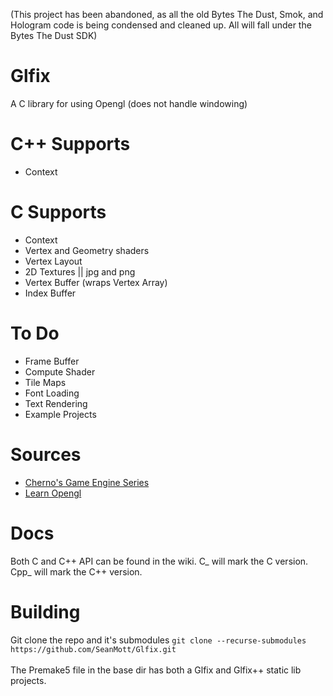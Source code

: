 (This project has been abandoned, as all the old Bytes The Dust, Smok, and Hologram code is being condensed and cleaned up. All will fall under the Bytes The Dust SDK)

# Glfix
A C library for using Opengl (does not handle windowing)

# C++ Supports
- Context

# C Supports
- Context
- Vertex and Geometry shaders
- Vertex Layout
- 2D Textures || jpg and png
- Vertex Buffer (wraps Vertex Array)
- Index Buffer

# To Do
- Frame Buffer
- Compute Shader
- Tile Maps
- Font Loading
- Text Rendering
- Example Projects

# Sources
- [Cherno's Game Engine Series](https://www.youtube.com/playlist?list=PLlrATfBNZ98dC-V-N3m0Go4deliWHPFwT)
- [Learn Opengl](https://learnopengl.com/)

# Docs
Both C and C++ API can be found in the wiki. C_ will mark the C version. Cpp_ will mark the C++ version.

# Building
Git clone the repo and it's submodules `git clone --recurse-submodules https://github.com/SeanMott/Glfix.git` <br>
<br>
The Premake5 file in the base dir has both a Glfix and Glfix++ static lib projects.
